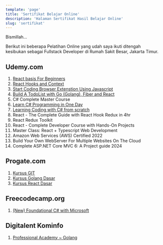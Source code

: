```yaml
---
template: 'page'
title: 'Sertifikat Belajar Online'
description: 'Halaman Sertifikat Hasil Belajar Online'
slug: 'sertifikat'
---
```


Bismillah...

Berikut ini beberapa Pelatihan Online yang udah saya ikuti ditengah kesibukan sebagai Fullstack Developer di Rumah Sakit Besar, Jakarta Timur.

## Udemy.com

1. [React basis For Beginners](http://ude.my/UC-06d4760b-0edc-456e-9bfe-f288da4733e6)
2. [React Hooks and Context](http://ude.my/UC-c4c6622c-a8a9-434f-91fd-f7f1ab32794d)
3. [Start Coding Browser Extenstion Using Javascript](http://ude.my/UC-02938034-bf65-4a86-ab22-28fd861c2444)
4. [Build A TodoList with Go (Golang), Fiber and React](http://ude.my/UC-0ce720ce-2dcf-49dd-b73c-231369f7776f)
5. C# Complete Master Course
6. [Learn C# Programming in One Day](http://ude.my/UC-e88c91b2-610b-40ce-845f-9d38a8f61bb2/)
7. [Learning Coding with C# from scratch](http://ude.my/UC-5b667566-a5a3-4ba4-8060-9050a20b9303)
8. React - The Complete Guide with React Hook Redux in 4hr
9. React Redux Toolkit
10. React - Complete Developer Course with Hands-On Projects
11. Master Class: React + Typescript Web Development
12. Amazon Web Services (AWS) Certified 2022
13. Build Your Own WebServer For Multiple Websites On The Cloud
14. Complete ASP.NET Core MVC 6: A Project guide 2024

## Progate.com

1. [Kursus GIT](https://progate.com/course_certificate/afebde4arfbmeq)
2. [Kursus Golang Dasar](https://progate.com/course_certificate/eacf2b15rgg0xl)
3. [Kursus React Dasar](https://progate.com/course_certificate/39097860rghz03)

## Freecodecamp.org

1. [(New) Foundational C# with Microsoft](https://freecodecamp.org/certification/mdestafadilah/foundational-c-sharp-with-microsoft)

## Digitalent Kominfo

1. [Professional Academy ~ Golang](https://digitalent.kominfo.go.id/cek-sertifikat?registrasi=152308829101-277)
